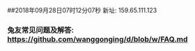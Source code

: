 ##2018年09月28日07时12分07秒 新址: 159.65.111.123
### 兔友常见问题及解答: https://github.com/wanggonging/d/blob/w/FAQ.md

